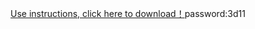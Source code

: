 <a href ="http://pan.baidu.com/s/1gfIFHFP" >Use instructions, click here to download！</a>password:3d11
